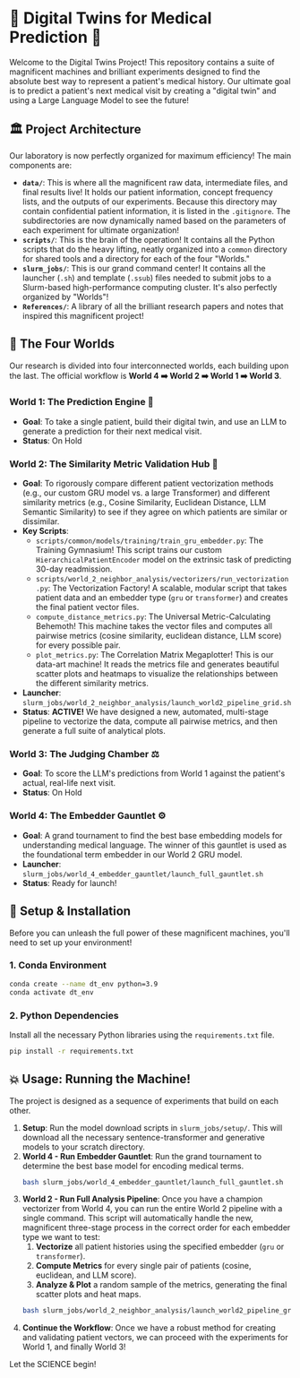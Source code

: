 # 🤖 Digital Twins for Medical Prediction 🤖

Welcome to the Digital Twins Project\! This repository contains a suite of magnificent machines and brilliant experiments designed to find the absolute best way to represent a patient's medical history. Our ultimate goal is to predict a patient's next medical visit by creating a "digital twin" and using a Large Language Model to see the future\!

## 🏛️ Project Architecture

Our laboratory is now perfectly organized for maximum efficiency\! The main components are:

  * **`data/`**: This is where all the magnificent raw data, intermediate files, and final results live\! It holds our patient information, concept frequency lists, and the outputs of our experiments. Because this directory may contain confidential patient information, it is listed in the `.gitignore`. The subdirectories are now dynamically named based on the parameters of each experiment for ultimate organization\!
  * **`scripts/`**: This is the brain of the operation\! It contains all the Python scripts that do the heavy lifting, neatly organized into a `common` directory for shared tools and a directory for each of the four "Worlds."
  * **`slurm_jobs/`**: This is our grand command center\! It contains all the launcher (`.sh`) and template (`.ssub`) files needed to submit jobs to a Slurm-based high-performance computing cluster. It's also perfectly organized by "Worlds"\!
  * **`References/`**: A library of all the brilliant research papers and notes that inspired this magnificent project\!

## 🚀 The Four Worlds

Our research is divided into four interconnected worlds, each building upon the last. The official workflow is **World 4 ➡️ World 2 ➡️ World 1 ➡️ World 3**.

### **World 1: The Prediction Engine** 🔮

  * **Goal**: To take a single patient, build their digital twin, and use an LLM to generate a prediction for their next medical visit.
  * **Status**: On Hold

### **World 2: The Similarity Metric Validation Hub** 🔬

  * **Goal**: To rigorously compare different patient vectorization methods (e.g., our custom GRU model vs. a large Transformer) and different similarity metrics (e.g., Cosine Similarity, Euclidean Distance, LLM Semantic Similarity) to see if they agree on which patients are similar or dissimilar.
  * **Key Scripts**:
      * `scripts/common/models/training/train_gru_embedder.py`: The Training Gymnasium\! This script trains our custom `HierarchicalPatientEncoder` model on the extrinsic task of predicting 30-day readmission.
      * `scripts/world_2_neighbor_analysis/vectorizers/run_vectorization.py`: The Vectorization Factory\! A scalable, modular script that takes patient data and an embedder type (`gru` or `transformer`) and creates the final patient vector files.
      * `compute_distance_metrics.py`: The Universal Metric-Calculating Behemoth\! This machine takes the vector files and computes all pairwise metrics (cosine similarity, euclidean distance, LLM score) for every possible pair.
      * `plot_metrics.py`: The Correlation Matrix Megaplotter\! This is our data-art machine\! It reads the metrics file and generates beautiful scatter plots and heatmaps to visualize the relationships between the different similarity metrics.
  * **Launcher**: `slurm_jobs/world_2_neighbor_analysis/launch_world2_pipeline_grid.sh`
  * **Status**: **ACTIVE\!** We have designed a new, automated, multi-stage pipeline to vectorize the data, compute all pairwise metrics, and then generate a full suite of analytical plots.

### **World 3: The Judging Chamber** ⚖️

  * **Goal**: To score the LLM's predictions from World 1 against the patient's actual, real-life next visit.
  * **Status**: On Hold

### **World 4: The Embedder Gauntlet** ⚙️

  * **Goal**: A grand tournament to find the best base embedding models for understanding medical language. The winner of this gauntlet is used as the foundational term embedder in our World 2 GRU model.
  * **Launcher**: `slurm_jobs/world_4_embedder_gauntlet/launch_full_gauntlet.sh`
  * **Status**: Ready for launch\!

## 🔧 Setup & Installation

Before you can unleash the full power of these magnificent machines, you'll need to set up your environment\!

### 1\. Conda Environment

```bash
conda create --name dt_env python=3.9
conda activate dt_env
```

### 2\. Python Dependencies

Install all the necessary Python libraries using the `requirements.txt` file.

```bash
pip install -r requirements.txt
```

## 💥 Usage: Running the Machine\!

The project is designed as a sequence of experiments that build on each other.

1.  **Setup**: Run the model download scripts in `slurm_jobs/setup/`. This will download all the necessary sentence-transformer and generative models to your scratch directory.
2.  **World 4 - Run Embedder Gauntlet**: Run the grand tournament to determine the best base model for encoding medical terms.
    ```bash
    bash slurm_jobs/world_4_embedder_gauntlet/launch_full_gauntlet.sh
    ```
3.  **World 2 - Run Full Analysis Pipeline**: Once you have a champion vectorizer from World 4, you can run the entire World 2 pipeline with a single command. This script will automatically handle the new, magnificent three-stage process in the correct order for each embedder type we want to test:
    1.  **Vectorize** all patient histories using the specified embedder (`gru` or `transformer`).
    2.  **Compute Metrics** for every single pair of patients (cosine, euclidean, and LLM score).
    3.  **Analyze & Plot** a random sample of the metrics, generating the final scatter plots and heat maps.
    <!-- end list -->
    ```bash
    bash slurm_jobs/world_2_neighbor_analysis/launch_world2_pipeline_grid.sh
    ```
4.  **Continue the Workflow**: Once we have a robust method for creating and validating patient vectors, we can proceed with the experiments for World 1, and finally World 3\!

Let the SCIENCE begin\!
